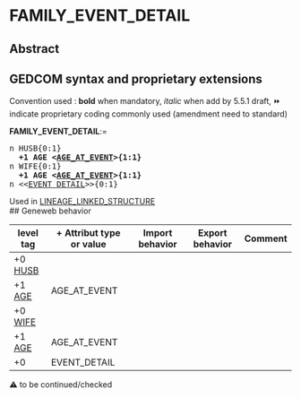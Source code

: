 ﻿# FAMILY_EVENT_DETAIL
## Abstract


## GEDCOM syntax and proprietary extensions
Convention used : **bold** when mandatory, _italic_ when add by 5.5.1 draft, &#x23E9; indicate proprietary coding commonly used (amendment need to standard)<br />

**FAMILY_EVENT_DETAIL**:=
<pre>
n HUSB{0:1}
<b>  +1 AGE &lt;<a href=Ged.AGE_AT_EVENT.md>AGE_AT_EVENT</a>&gt;{1:1}</b>
n WIFE{0:1}
<b>  +1 AGE &lt;<a href=Ged.AGE_AT_EVENT.md>AGE_AT_EVENT</a>&gt;{1:1}</b>
n &lt;&lt;<a href=Ged.EVENT_DETAIL.md>EVENT_DETAIL</a>&gt;&gt;{0:1}
</pre>
Used in <a href=Ged.LINEAGE_LINKED_STRUCTURE.md>LINEAGE_LINKED_STRUCTURE</a><br />## Geneweb behavior

level tag  | + Attribut type or value | Import behavior | Export behavior  | Comment 
---------- | ------------- | :---------------: | :-----------------:| -----------
+0 <a href=Ged.GLOSSARY.md#HUSB>HUSB</a> |  | | |
+1 <a href=Ged.GLOSSARY.md#AGE>AGE</a> | AGE_AT_EVENT | | |
+0 <a href=Ged.GLOSSARY.md#WIFE>WIFE</a> |  | | |
+1 <a href=Ged.GLOSSARY.md#AGE>AGE</a> | AGE_AT_EVENT | | |
+0  | EVENT_DETAIL | | |

:warning: to be continued/checked

